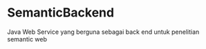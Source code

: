 SemanticBackend
===============

Java Web Service yang berguna sebagai back end untuk penelitian semantic web
